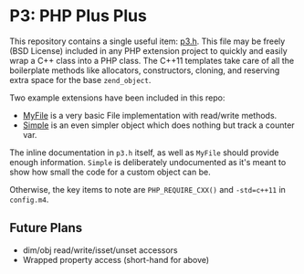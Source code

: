 # P3: PHP Plus Plus

This repository contains a single useful item: [p3.h](https://github.com/phplang/p3/tree/master/p3.h).
This file may be freely (BSD License) included in any PHP extension project to quickly and easily
wrap a C++ class into a PHP class.  The C++11 templates take care of all the boilerplate methods
like allocators, constructors, cloning, and reserving extra space for the base `zend_object`.

Two example extensions have been included in this repo:

  * [MyFile](https://github.com/phplang/p3/tree/master/MyFile/) is a very basic File implementation with read/write methods.
  * [Simple](https://github.com/phplang/p3/tree/master/Simple/) is an even simpler object which does nothing but track a counter var.

The inline documentation in `p3.h` itself, as well as `MyFile` should provide enough information.
`Simple` is deliberately undocumented as it's meant to show how small the code for a custom object can be.

Otherwise, the key items to note are `PHP_REQUIRE_CXX()` and `-std=c++11` in `config.m4`.

## Future Plans

  * dim/obj read/write/isset/unset accessors
  * Wrapped property access (short-hand for above)

